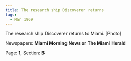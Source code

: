 ```yaml
---  
title: The research ship Discoverer returns  
tags:  
  - Mar 1969  
---  
```

  
The research ship Discoverer returns to Miami. [Photo]  
  
Newspapers: **Miami Morning News or The Miami Herald**  
  
Page: **1**, Section: **B** 
